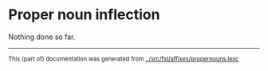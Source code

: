 # Proper noun inflection
Nothing done so far.


* * *
<small>This (part of) documentation was generated from [../src/fst/affixes/propernouns.lexc](http://github.com/giellalt/lang-rmf/blob/main/../src/fst/affixes/propernouns.lexc)</small>